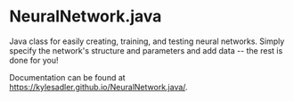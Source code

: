 # NeuralNetwork.java
Java class for easily creating, training, and testing neural networks. Simply specify the network's structure and parameters and add data -- the rest is done for you!

Documentation can be found at https://kylesadler.github.io/NeuralNetwork.java/.
